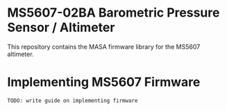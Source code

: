 # MS5607-02BA Barometric Pressure Sensor / Altimeter
This repository contains the MASA firmware library for the MS5607 altimeter.


# Implementing MS5607 Firmware
`TODO: write guide on implementing firmware`